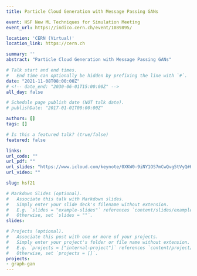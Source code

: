 ```yaml
---
title: Particle Cloud Generation with Message Passing GANs

event: HSF New ML Techniques for Simulation Meeting
event_url: https://indico.cern.ch/event/1089895/

location: 'CERN (Virtual)'
location_link: https://cern.ch

summary: ''
abstract: "Particle Cloud Generation with Message Passing GANs"

# Talk start and end times.
#   End time can optionally be hidden by prefixing the line with `#`.
date: "2021-11-08T08:00:00Z"
# <!-- date_end: "2030-06-01T15:00:00Z" -->
all_day: false

# Schedule page publish date (NOT talk date).
# publishDate: "2017-01-01T00:00:00Z"

authors: []
tags: []

# Is this a featured talk? (true/false)
featured: false

links:
url_code: ""
url_pdf: ""
url_slides: "https://www.icloud.com/keynote/0XKW0-9iNY1OS7mCwQvg5tVyQ#HSF_Detector_Simulation_Meeting_8_11_21"
url_video: ""

slug: hsf21

# Markdown Slides (optional).
#   Associate this talk with Markdown slides.
#   Simply enter your slide deck's filename without extension.
#   E.g. `slides = "example-slides"` references `content/slides/example-slides.md`.
#   Otherwise, set `slides = ""`.
slides:

# Projects (optional).
#   Associate this post with one or more of your projects.
#   Simply enter your project's folder or file name without extension.
#   E.g. `projects = ["internal-project"]` references `content/project/deep-learning/index.md`.
#   Otherwise, set `projects = []`.
projects:
- graph-gan
---
```

